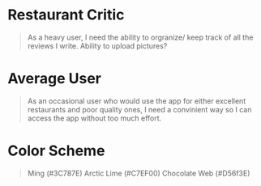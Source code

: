 
# Restaurant Critic
> As a heavy user, I need the ability to orgranize/ keep track of all the reviews I write.
> Ability to upload pictures?

# Average User
> As an occasional user who would use the app for either excellent restaurants and poor quality ones, I need a convinient way so I can access the app without too much effort.


# Color Scheme
> Ming (#3C787E)
> Arctic Lime (#C7EF00)
> Chocolate Web (#D56f3E)